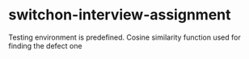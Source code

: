 # switchon-interview-assignment
Testing environment is predefined.
Cosine similarity function used for finding the defect one

